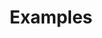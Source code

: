 ---
# Accomplishments widget.
widget: "howto"  # See https://sourcethemes.com/academic/docs/page-builder/
headless: true  # This file represents a page section.
active: true  # Activate this widget? true/false
weight: 5  # Order that this section will appear.
title: "Examples"
subtitle: ""

# Date format
#   Refer to https://sourcethemes.com/academic/docs/customization/#date-format
date_format: "Jan 2006"

# Accomplishments.
#   Add/remove as many `[[item]]` blocks below as you like.
#   `title`, `organization` and `date_start` are the required parameters.
#   Leave other parameters empty if not required.
#   Begin/end multi-line descriptions with 3 quotes `"""`.
item: 
smallItem: 
 - title: "Monitor Azure Kubernetes Service with Datadog"
   summary: "datadoghq.com"
   linkText: ""
   linkUrl: "https://www.datadoghq.com/blog/announcing-aks/" 
   openNewWindow: 
   image: "https://res.cloudinary.com/agile-seo/image/fetch/w_62,dpr_1.0,d_blank_am8gzx.png/https%3A%2F%2Flogo.clearbit.com%2Fdatadoghq.com%3Fsize%3D250"
 - title: "Monitoring Azure AKS with Instana"
   summary: "instana.com"
   linkText: ""
   linkUrl: "https://www.instana.com/blog/monitoring-azure-aks-with-instana/" 
   openNewWindow: 
   image: "https://res.cloudinary.com/agile-seo/image/fetch/w_62,dpr_1.0,d_blank_am8gzx.png/https%3A%2F%2Flogo.clearbit.com%2Finstana.com%3Fsize%3D250"
 - title: "The Architecture of a Site Running Running in Docker and Kubernetes on Azure"
   summary: "blog.sixeyed.com"
   linkText: ""
   linkUrl: "https://blog.sixeyed.com/this-blog-runs-on-docker-and-kubernetes-in-azure/" 
   openNewWindow: 
   image: "https://res.cloudinary.com/agile-seo/image/fetch/w_62,dpr_1.0,d_blank_am8gzx.png/https%3A%2F%2Flogo.clearbit.com%2Fblog.sixeyed.com%3Fsize%3D250"
---